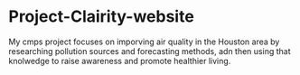 # Project-Clairity-website
My cmps project focuses on imporving air quality in the Houston area by researching pollution sources and forecasting methods, adn then using that knolwedge to raise awareness and promote healthier living.
